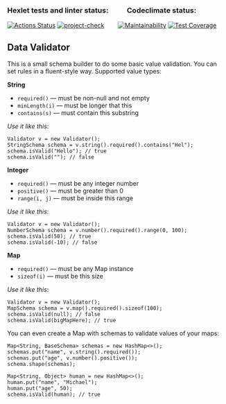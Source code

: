 ### Hexlet tests and linter status: &nbsp; &nbsp; &nbsp; &nbsp; &nbsp;&nbsp;Codeclimate status:   
[![Actions Status](https://github.com/evil-face/java-project-78/workflows/hexlet-check/badge.svg)](https://github.com/evil-face/java-project-78/actions)
[![project-check](https://github.com/evil-face/java-project-78/actions/workflows/main.yml/badge.svg)](https://github.com/evil-face/java-project-78/actions/workflows/main.yml)
&nbsp; &nbsp; &nbsp; &nbsp;[![Maintainability](https://api.codeclimate.com/v1/badges/9c6ba5487b888c6e5e78/maintainability)](https://codeclimate.com/github/evil-face/java-project-78/maintainability)
[![Test Coverage](https://api.codeclimate.com/v1/badges/9c6ba5487b888c6e5e78/test_coverage)](https://codeclimate.com/github/evil-face/java-project-78/test_coverage)

Data Validator
-----------
This is a small schema builder to do some basic value validation. You can set rules in a fluent-style way. Supported value types:

**String**
- `required()` — must be non-null and not empty
- `minLength(i)` — must be longer that this
- `contains(s)` — must contain this substring

*Use it like this*: 
```
Validator v = new Validator();
StringSchema schema = v.string().required().contains("Hel");
schema.isValid("Hello"); // true
schema.isValid(""); // false
```

**Integer**
- `required()` — must be any integer number
- `positive()` — must be greater than 0
- `range(i, j)` — must be inside this range

*Use it like this*: 
```
Validator v = new Validator();
NumberSchema schema = v.number().required().range(0, 100);
schema.isValid(50); // true
schema.isValid(-10); // false
```

**Map**
- `required()` — must be any Map instance
- `sizeof(i)` — must be this size

*Use it like this*: 
```
Validator v = new Validator();
MapSchema schema = v.map().required().sizeof(100);
schema.isValid(null); // false
schema.isValid(bigMapHere); // true
```

You can even create a Map with schemas to validate values of your maps:
```
Map<String, BaseSchema> schemas = new HashMap<>();
schemas.put("name", v.string().required());
schemas.put("age", v.number().positive());
schema.shape(schemas);

Map<String, Object> human = new HashMap<>();
human.put("name", "Michael");
human.put("age", 50);
schema.isValid(human); // true
```
